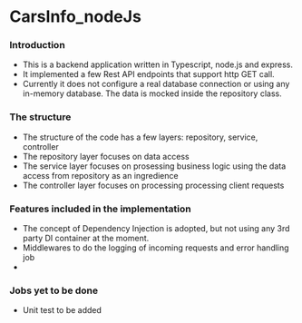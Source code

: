 # CarsInfo_nodeJs

### Introduction
   - This is a backend application written in Typescript, node.js and express.
   - It implemented a few Rest API endpoints that support http GET call.
   - Currently it does not configure a real database connection or using any in-memory database. The data is mocked inside the repository class.

### The structure
  - The structure of the code has a few layers: repository, service, controller
  - The repository layer focuses on data access
  - The service layer focuses on prosessing business logic using the data access from repository as an ingredience
  - The controller layer focuses on processing processing client requests

### Features included in the implementation
  - The concept of Dependency Injection is adopted, but not using any 3rd party DI container at the moment.
  - Middlewares to do the logging of incoming requests and error handling job
  -
  
### Jobs yet to be done
   - Unit test to be added
